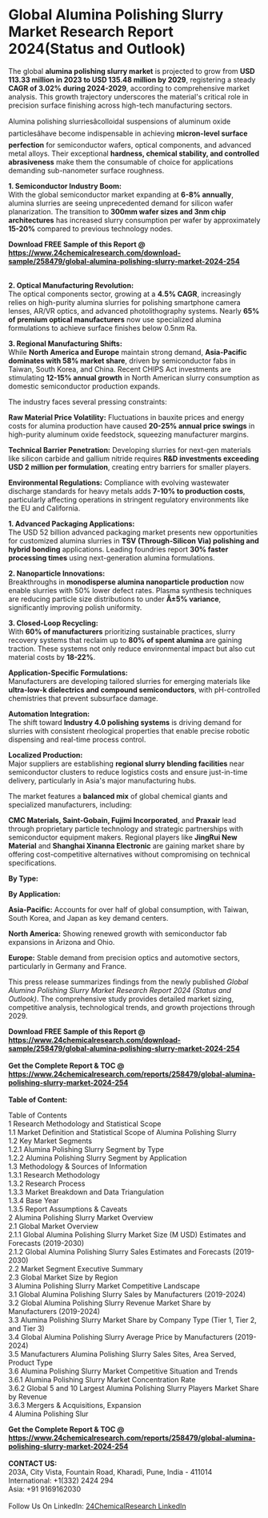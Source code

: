 <h1>Global Alumina Polishing Slurry Market Research Report 2024(Status and Outlook)</h1><p>The global <strong>alumina polishing slurry market</strong> is projected to grow from <strong>USD 113.33 million in 2023 to USD 135.48 million by 2029</strong>, registering a steady <strong>CAGR of 3.02% during 2024-2029</strong>, according to comprehensive market analysis. This growth trajectory underscores the material's critical role in precision surface finishing across high-tech manufacturing sectors.</p><p>Alumina polishing slurriesâcolloidal suspensions of aluminum oxide particlesâhave become indispensable in achieving <strong>micron-level surface perfection</strong> for semiconductor wafers, optical components, and advanced metal alloys. Their exceptional <strong>hardness, chemical stability, and controlled abrasiveness</strong> make them the consumable of choice for applications demanding sub-nanometer surface roughness.</p><p><strong>1. Semiconductor Industry Boom:</strong><br>
With the global semiconductor market expanding at <strong>6-8% annually</strong>, alumina slurries are seeing unprecedented demand for silicon wafer planarization. The transition to <strong>300mm wafer sizes and 3nm chip architectures</strong> has increased slurry consumption per wafer by approximately <strong>15-20%</strong> compared to previous technology nodes.</p><div><b>Download FREE Sample of this Report @ 
            <a href="https://www.24chemicalresearch.com/download-sample/258479/global-alumina-polishing-slurry-market-2024-254">
            https://www.24chemicalresearch.com/download-sample/258479/global-alumina-polishing-slurry-market-2024-254</a></b></div><br><p><strong>2. Optical Manufacturing Revolution:</strong><br>
The optical components sector, growing at a <strong>4.5% CAGR</strong>, increasingly relies on high-purity alumina slurries for polishing smartphone camera lenses, AR/VR optics, and advanced photolithography systems. Nearly <strong>65% of premium optical manufacturers</strong> now use specialized alumina formulations to achieve surface finishes below 0.5nm Ra.</p><p><strong>3. Regional Manufacturing Shifts:</strong><br>
While <strong>North America and Europe</strong> maintain strong demand, <strong>Asia-Pacific dominates with 58% market share</strong>, driven by semiconductor fabs in Taiwan, South Korea, and China. Recent CHIPS Act investments are stimulating <strong>12-15% annual growth</strong> in North American slurry consumption as domestic semiconductor production expands.</p><p>The industry faces several pressing constraints:</p><p><strong>Raw Material Price Volatility:</strong> Fluctuations in bauxite prices and energy costs for alumina production have caused <strong>20-25% annual price swings</strong> in high-purity aluminum oxide feedstock, squeezing manufacturer margins.</p><p><strong>Technical Barrier Penetration:</strong> Developing slurries for next-gen materials like silicon carbide and gallium nitride requires <strong>R&amp;D investments exceeding USD 2 million per formulation</strong>, creating entry barriers for smaller players.</p><p><strong>Environmental Regulations:</strong> Compliance with evolving wastewater discharge standards for heavy metals adds <strong>7-10% to production costs</strong>, particularly affecting operations in stringent regulatory environments like the EU and California.</p><p><strong>1. Advanced Packaging Applications:</strong><br>
The USD 52 billion advanced packaging market presents new opportunities for customized alumina slurries in <strong>TSV (Through-Silicon Via) polishing and hybrid bonding</strong> applications. Leading foundries report <strong>30% faster processing times</strong> using next-generation alumina formulations.</p><p><strong>2. Nanoparticle Innovations:</strong><br>
Breakthroughs in <strong>monodisperse alumina nanoparticle production</strong> now enable slurries with 50% lower defect rates. Plasma synthesis techniques are reducing particle size distributions to under <strong>Â±5% variance</strong>, significantly improving polish uniformity.</p><p><strong>3. Closed-Loop Recycling:</strong><br>
With <strong>60% of manufacturers</strong> prioritizing sustainable practices, slurry recovery systems that reclaim up to <strong>80% of spent alumina</strong> are gaining traction. These systems not only reduce environmental impact but also cut material costs by <strong>18-22%</strong>.</p><p><strong>Application-Specific Formulations:</strong><br>
	Manufacturers are developing tailored slurries for emerging materials like <strong>ultra-low-k dielectrics and compound semiconductors</strong>, with pH-controlled chemistries that prevent subsurface damage.</p><p><strong>Automation Integration:</strong><br>
	The shift toward <strong>Industry 4.0 polishing systems</strong> is driving demand for slurries with consistent rheological properties that enable precise robotic dispensing and real-time process control.</p><p><strong>Localized Production:</strong><br>
	Major suppliers are establishing <strong>regional slurry blending facilities</strong> near semiconductor clusters to reduce logistics costs and ensure just-in-time delivery, particularly in Asia's major manufacturing hubs.</p><p>The market features a <strong>balanced mix</strong> of global chemical giants and specialized manufacturers, including:</p><p><strong>CMC Materials, Saint-Gobain, Fujimi Incorporated</strong>, and <strong>Praxair</strong> lead through proprietary particle technology and strategic partnerships with semiconductor equipment makers. Regional players like <strong>JingRui New Material</strong> and <strong>Shanghai Xinanna Electronic</strong> are gaining market share by offering cost-competitive alternatives without compromising on technical specifications.</p><p><strong>By Type:</strong></p><p><strong>By Application:</strong></p><p><strong>Asia-Pacific:</strong> Accounts for over half of global consumption, with Taiwan, South Korea, and Japan as key demand centers.</p><p><strong>North America:</strong> Showing renewed growth with semiconductor fab expansions in Arizona and Ohio.</p><p><strong>Europe:</strong> Stable demand from precision optics and automotive sectors, particularly in Germany and France.</p><p>This press release summarizes findings from the newly published <em>Global Alumina Polishing Slurry Market Research Report 2024 (Status and Outlook)</em>. The comprehensive study provides detailed market sizing, competitive analysis, technological trends, and growth projections through 2029.</p><div><b>Download FREE Sample of this Report @ 
            <a href="https://www.24chemicalresearch.com/download-sample/258479/global-alumina-polishing-slurry-market-2024-254">
            https://www.24chemicalresearch.com/download-sample/258479/global-alumina-polishing-slurry-market-2024-254</a></b></div><br><div><b>Get the Complete Report & TOC @ 
            <a href="https://www.24chemicalresearch.com/reports/258479/global-alumina-polishing-slurry-market-2024-254">
            https://www.24chemicalresearch.com/reports/258479/global-alumina-polishing-slurry-market-2024-254</a></b></div><br>
            <b>Table of Content:</b><p>Table of Contents<br />
1 Research Methodology and Statistical Scope<br />
1.1 Market Definition and Statistical Scope of Alumina Polishing Slurry<br />
1.2 Key Market Segments<br />
1.2.1 Alumina Polishing Slurry Segment by Type<br />
1.2.2 Alumina Polishing Slurry Segment by Application<br />
1.3 Methodology & Sources of Information<br />
1.3.1 Research Methodology<br />
1.3.2 Research Process<br />
1.3.3 Market Breakdown and Data Triangulation<br />
1.3.4 Base Year<br />
1.3.5 Report Assumptions & Caveats<br />
2 Alumina Polishing Slurry Market Overview<br />
2.1 Global Market Overview<br />
2.1.1 Global Alumina Polishing Slurry Market Size (M USD) Estimates and Forecasts (2019-2030)<br />
2.1.2 Global Alumina Polishing Slurry Sales Estimates and Forecasts (2019-2030)<br />
2.2 Market Segment Executive Summary<br />
2.3 Global Market Size by Region<br />
3 Alumina Polishing Slurry Market Competitive Landscape<br />
3.1 Global Alumina Polishing Slurry Sales by Manufacturers (2019-2024)<br />
3.2 Global Alumina Polishing Slurry Revenue Market Share by Manufacturers (2019-2024)<br />
3.3 Alumina Polishing Slurry Market Share by Company Type (Tier 1, Tier 2, and Tier 3)<br />
3.4 Global Alumina Polishing Slurry Average Price by Manufacturers (2019-2024)<br />
3.5 Manufacturers Alumina Polishing Slurry Sales Sites, Area Served, Product Type<br />
3.6 Alumina Polishing Slurry Market Competitive Situation and Trends<br />
3.6.1 Alumina Polishing Slurry Market Concentration Rate<br />
3.6.2 Global 5 and 10 Largest Alumina Polishing Slurry Players Market Share by Revenue<br />
3.6.3 Mergers & Acquisitions, Expansion<br />
4 Alumina Polishing Slur</p><div><b>Get the Complete Report & TOC @ 
            <a href="https://www.24chemicalresearch.com/reports/258479/global-alumina-polishing-slurry-market-2024-254">
            https://www.24chemicalresearch.com/reports/258479/global-alumina-polishing-slurry-market-2024-254</a></b></div><br><b>CONTACT US:</b><br>
            203A, City Vista, Fountain Road, Kharadi, Pune, India - 411014<br>
            International: +1(332) 2424 294<br>
            Asia: +91 9169162030 <br><br>
            Follow Us On LinkedIn: <a href="https://www.linkedin.com/company/24chemicalresearch/">24ChemicalResearch LinkedIn</a>